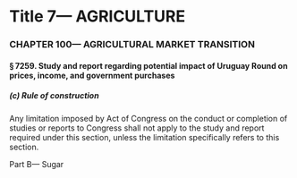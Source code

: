 
# Title 7— AGRICULTURE
### CHAPTER 100— AGRICULTURAL MARKET TRANSITION
#### § 7259. Study and report regarding potential impact of Uruguay Round on prices, income, and government purchases
##### (c) Rule of construction

Any limitation imposed by Act of Congress on the conduct or completion of studies or reports to Congress shall not apply to the study and report required under this section, unless the limitation specifically refers to this section.

Part B— Sugar
